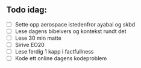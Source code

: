 ## Todo idag:

- [ ] Sette opp aerospace istedenfror ayabai og skbd
- [ ] Lese dagens bibelvers og kontekst rundt det
- [ ] Lese 30 min matte
- [ ] Sirive EO20
- [ ] Lese ferdig 1 kapp i factfullness
- [ ] Kode ett online dagens kodeproblem
